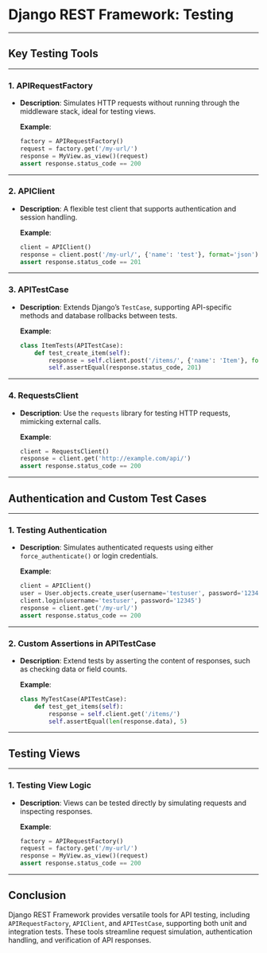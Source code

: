 # Django REST Framework: Testing

---

## **Key Testing Tools**

---

### 1. **APIRequestFactory**

- **Description**: Simulates HTTP requests without running through the middleware stack, ideal for testing views.

  **Example**:

  ```python
  factory = APIRequestFactory()
  request = factory.get('/my-url/')
  response = MyView.as_view()(request)
  assert response.status_code == 200
  ```

---

### 2. **APIClient**

- **Description**: A flexible test client that supports authentication and session handling.

  **Example**:

  ```python
  client = APIClient()
  response = client.post('/my-url/', {'name': 'test'}, format='json')
  assert response.status_code == 201
  ```

---

### 3. **APITestCase**

- **Description**: Extends Django’s `TestCase`, supporting API-specific methods and database rollbacks between tests.

  **Example**:

  ```python
  class ItemTests(APITestCase):
      def test_create_item(self):
          response = self.client.post('/items/', {'name': 'Item'}, format='json')
          self.assertEqual(response.status_code, 201)
  ```

---

### 4. **RequestsClient**

- **Description**: Use the `requests` library for testing HTTP requests, mimicking external calls.

  **Example**:

  ```python
  client = RequestsClient()
  response = client.get('http://example.com/api/')
  assert response.status_code == 200
  ```

---

## **Authentication and Custom Test Cases**

---

### 1. **Testing Authentication**

- **Description**: Simulates authenticated requests using either `force_authenticate()` or login credentials.

  **Example**:

  ```python
  client = APIClient()
  user = User.objects.create_user(username='testuser', password='12345')
  client.login(username='testuser', password='12345')
  response = client.get('/my-url/')
  assert response.status_code == 200
  ```

---

### 2. **Custom Assertions in APITestCase**

- **Description**: Extend tests by asserting the content of responses, such as checking data or field counts.

  **Example**:

  ```python
  class MyTestCase(APITestCase):
      def test_get_items(self):
          response = self.client.get('/items/')
          self.assertEqual(len(response.data), 5)
  ```

---

## **Testing Views**

---

### 1. **Testing View Logic**

- **Description**: Views can be tested directly by simulating requests and inspecting responses.

  **Example**:

  ```python
  factory = APIRequestFactory()
  request = factory.get('/my-url/')
  response = MyView.as_view()(request)
  assert response.status_code == 200
  ```

---

## **Conclusion**

Django REST Framework provides versatile tools for API testing, including `APIRequestFactory`, `APIClient`, and `APITestCase`, supporting both unit and integration tests. These tools streamline request simulation, authentication handling, and verification of API responses.
